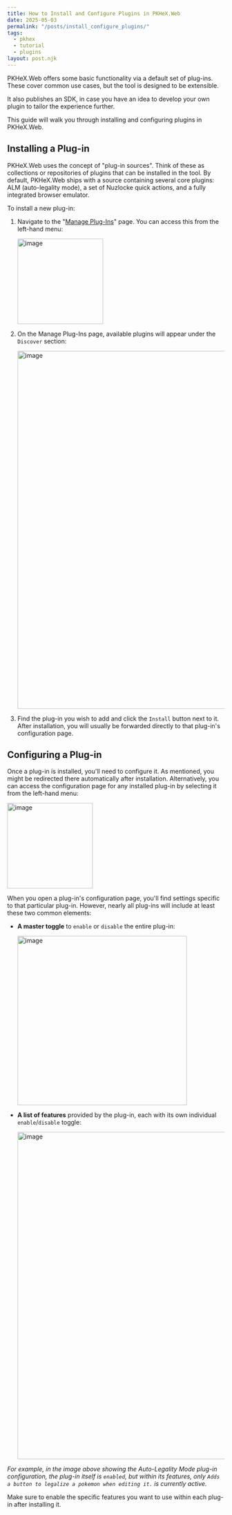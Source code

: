```yaml
---
title: How to Install and Configure Plugins in PKHeX.Web
date: 2025-05-03
permalink: "/posts/install_configure_plugins/"
tags:
  - pkhex
  - tutorial
  - plugins
layout: post.njk
---
```


PKHeX.Web offers some basic functionality via a default set of plug-ins. These cover common use cases, but the tool is designed to be extensible.

It also publishes an SDK, in case you have an idea to develop your own plugin to tailor the experience further.

This guide will walk you through installing and configuring plugins in PKHeX.Web.

## Installing a Plug-in

PKHeX.Web uses the concept of "plug-in sources". Think of these as collections or repositories of plugins that can be installed in the tool. By default, PKHeX.Web ships with a source containing several core plugins: ALM (auto-legality mode), a set of Nuzlocke quick actions, and a fully integrated browser emulator.

To install a new plug-in:

1.  Navigate to the "[Manage Plug-Ins](https://pkhex-web.github.io/plugins)" page. You can access this from the left-hand menu:

    <img width="198" alt="image" src="https://github.com/user-attachments/assets/ee8b9ea7-c8a4-411c-934c-7fafa0036113">

2.  On the Manage Plug-Ins page, available plugins will appear under the `Discover` section:

    <img width="829" alt="image" src="https://github.com/user-attachments/assets/b286c104-a652-4051-b5df-7deea6d18f4b">

3.  Find the plug-in you wish to add and click the `Install` button next to it. After installation, you will usually be forwarded directly to that plug-in's configuration page.

## Configuring a Plug-in

Once a plug-in is installed, you'll need to configure it. As mentioned, you might be redirected there automatically after installation. Alternatively, you can access the configuration page for any installed plug-in by selecting it from the left-hand menu:

<img width="198" alt="image" src="https://github.com/user-attachments/assets/49f12416-d0d3-416b-b839-caa6dc199161">

When you open a plug-in's configuration page, you'll find settings specific to that particular plug-in. However, nearly all plug-ins will include at least these two common elements:

*   **A master toggle** to `enable` or `disable` the entire plug-in:

    <img width="392" alt="image" src="https://github.com/user-attachments/assets/1cd43acc-7fb2-4567-8e4f-9aef636e8621">

*   **A list of features** provided by the plug-in, each with its own individual `enable`/`disable` toggle:

    <img width="758" alt="image" src="https://github.com/user-attachments/assets/eb3e2b6c-a3a4-491d-9dad-8146da2e1ff6">

_For example, in the image above showing the Auto-Legality Mode plug-in configuration, the plug-in itself is `enabled`, but within its features, only `Adds a button to legalize a pokemon when editing it.` is currently active._

Make sure to enable the specific features you want to use within each plug-in after installing it.
